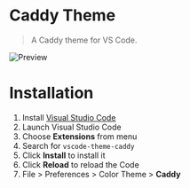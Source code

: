 # Caddy Theme

> A Caddy theme for VS Code.

![Preview](assets/preview.gif)

# Installation

1. Install [Visual Studio Code](https://code.visualstudio.com/)
2. Launch Visual Studio Code
3. Choose **Extensions** from menu
4. Search for `vscode-theme-caddy`
5. Click **Install** to install it
6. Click **Reload** to reload the Code
7. File > Preferences > Color Theme > **Caddy**